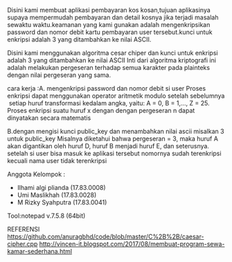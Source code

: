 Disini kami membuat aplikasi pembayaran kos kosan,tujuan aplikasinya supaya mempermudah pembayaran dan detail kosnya jika terjadi           masalah sewaktu waktu.keamanan yang kami gunakan adalah mengenkripsikan password dan nomor debit kartu pembayaran user tersebut.kunci untuk enkripsi adalah 3 yang ditambahkan ke nilai ASCII.

Disini kami menggunakan algoritma cesar chiper dan kunci untuk enkripsi adalah 3 yang ditambahkan ke nilai ASCII
Inti dari algoritma kriptografi ini adalah  melakukan pergeseran terhadap semua karakter pada  plainteks dengan nilai pergeseran yang sama.

cara kerja :A. mengenkripsi password dan nomor debit si user 
           Proses enkripsi dapat menggunakan operator aritmetik modulo setelah sebelumnya  setiap huruf transformasi kedalam angka, yaitu: A = 0, B = 1,…, Z = 25.  Proses enkripsi suatu huruf x dengan dengan pergeseran n dapat dinyatakan secara matematis

B.dengan mengisi kunci public_key dan menambahkan nilai ascii misalkan 3 untuk public_key Misalnya diketahui bahwa pergeseran = 3, maka huruf A akan digantikan oleh huruf D, huruf B menjadi huruf E, dan seterusnya. setelah si user bisa masuk ke aplikasi tersebut nomornya sudah terenkripsi kecuali nama user tidak terenkripsi

Anggota Kelompok : 
- Ilhami algi plianda (17.83.0008)
- Umi Maslikhah	  (17.83.0028)
- M Rizky Syahputra   (17.83.0041) 
           
Tool:notepad v.7.5.8 (64bit)


REFERENSI
           https://github.com/anuragbhd/code/blob/master/C%2B%2B/caesar-cipher.cpp
           http://vincen-it.blogspot.com/2017/08/membuat-program-sewa-kamar-sederhana.html
